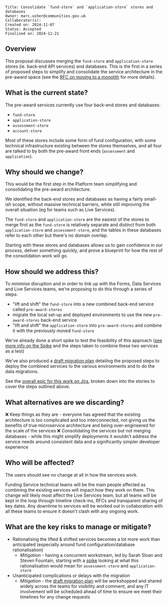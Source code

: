 ```
Title: Consolidate `fund-store` and `application-store` stores and databases
Owner: marc.usher@communities.gov.uk
Collaborator(s):
Created on: 2024-11-07
Status: Accepted
Finalised on: 2024-11-21
```

## Overview
This proposal discusses merging the `fund-store` and `application-store` stores (ie. back-end API services) and databases. This is the first in a series of proposed steps to simplify and consolidate the service architecture in the pre-award space (see the [RFC on moving to a monolith](https://github.com/communitiesuk/funding-service-requests-for-comments/discussions/3) for more details).

## What is the current state?
The pre-award services currently use four back-end stores and databases:

- `fund-store`
- `application-store`
- `assessment-store`
- `account-store`

Most of these stores include some form of fund configuration, with some technical infrastructure existing between the stores themselves, and all four are talked to by both the pre-award front ends (`assessment` and `application`).

## Why should we change?

This would be the first step in the Platform team simplifying and consolidating the pre-award architecture.

We identified the back-end stores and databases as having a fairly small-ish scope, without massive technical barriers, while still improving the overall situation (eg for teams such as Live Services). 

The `fund-store` and `application-store` are the easiest of the stores to merge first as the `fund-store` is relatively separate and distinct from both `application-store` and `assessment-store`, and the tables in these databases refer to each other but there's no domain overlap.

Starting with these stores and databases allows us to gain confidence in our process, deliver something quickly, and prove a blueprint for how the rest of the consolidation work will go.

## How should we address this?

To minimise disruption and in order to link up with the Forms, Data Services and Live Services teams, we're proposing to do this through a series of steps:
- "lift and shift" the `fund-store` into a new combined back-end service called `pre-award-stores`
- migrate the local set-up and deployed environments to use the new `pre-award-stores` back-end service
- "lift and shift" the `application-store` into `pre-award-stores` and combine it with the previously moved `fund-store`

We've already done a short spike to test the feasibility of this approach ([see more info on the Spike](https://mhclgdigital.atlassian.net/browse/FSPT-53) and the steps taken to combine these two services as a test)

We've also produced a [draft migration plan](https://mhclgdigital.atlassian.net/wiki/spaces/FS/pages/330170536/Migration+plan+for+funding-service-pre-award-stores) detailing the proposed steps to deploy the combined services to the various environments and to do the data migrations.

See the [overall epic for this work on Jira](https://mhclgdigital.atlassian.net/browse/FSPT-50), broken down into the stories to cover the steps outlined above.

## What alternatives are we discarding?

❌  Keep things as they are - everyone has agreed that the existing architecture is too complicated and too interconnected, not giving us the benefits of true microservice architecture and being over-engineered for the scale of the services
❌  Consolidating the services but not merging databases - while this might simplify deployments it wouldn't address the service needs around consistent data and a significantly simpler developer experience

## Who will be affected?

The users should see no change at all in how the services work.

Funding Service technical teams will be the main people affected as combining the existing services will impact how they work on them. This change will likely most affect the Live Services team, but all teams will be kept in the loop through timeline check-ins, RFCs and transparent sharing of key dates. Any downtime to services will be worked out in collaboration with all these teams to ensure it doesn't clash with any ongoing work. 

## What are the key risks to manage or mitigate?

- Rationalising the lifted & shifted services becomes a lot more work than anticipated (especially around fund configuration/database rationalisation)
  - *Mitigation* - having a concurrent workstream, led by Sarah Sloan and Steven Fountain, starting with a [spike](https://mhclgdigital.atlassian.net/browse/FSPT-48) looking at what this rationalisation would mean for `assessment-store` and `application-store`
- Unanticipated complications or delays with the migration
  - *Mitigation* - the  [draft migration plan](https://mhclgdigital.atlassian.net/wiki/spaces/FS/pages/330170536/Migration+plan+for+funding-service-pre-award-stores) will be workshopped and shared widely across the teams for visibility and comment, and any IT involvement will be scheduled ahead of time to ensure we meet their timelines for any change requests
